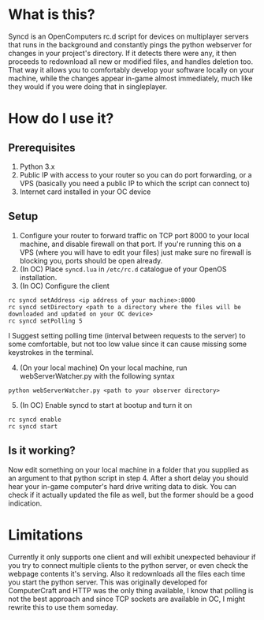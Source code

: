# What is this?
Syncd is an OpenComputers rc.d script for devices on multiplayer servers that runs in the background and constantly pings the python webserver for changes in your project's directory. If it detects there were any, it then proceeds to redownload all new or modified files, and handles deletion too. That way it allows you to comfortably develop your software locally on your machine, while the changes appear in-game almost immediately, much like they would if you were doing that in singleplayer.

# How do I use it?
## Prerequisites
1. Python 3.x
2. Public IP with access to your router so you can do port forwarding, or a VPS (basically you need a public IP to which the script can connect to)
3. Internet card installed in your OC device

## Setup
1. Configure your router to forward traffic on TCP port 8000 to your local machine, and disable firewall on that port. If you're running this on a VPS (where you will have to edit your files) just make sure no firewall is blocking you, ports should be open already.
2. (In OC) Place `syncd.lua` in `/etc/rc.d` catalogue of your OpenOS installation.
3. (In OC) Configure the client

```
rc syncd setAddress <ip address of your machine>:8000
rc syncd setDirectory <path to a directory where the files will be downloaded and updated on your OC device>
rc syncd setPolling 5
```

I Suggest setting polling time (interval between requests to the server) to some comfortable, but not too low value since it can cause missing some keystrokes in the terminal.

4. (On your local machine) On your local machine, run webServerWatcher.py with the following syntax

```
python webServerWatcher.py <path to your observer directory>
```

5. (In OC) Enable syncd to start at bootup and turn it on

```
rc syncd enable
rc syncd start
```

## Is it working?
Now edit something on your local machine in a folder that you supplied as an argument to that python script in step 4. After a short delay you should hear your in-game computer's hard drive writing data to disk. You can check if it actually updated the file as well, but the former should be a good indication.

# Limitations
Currently it only supports one client and will exhibit unexpected behaviour if you try to connect multiple clients to the python server, or even check the webpage contents it's serving. Also it redownloads all the files each time you start the python server. This was originally developed for ComputerCraft and HTTP was the only thing available, I know that polling is not the best approach and since TCP sockets are available in OC, I might rewrite this to use them someday.
